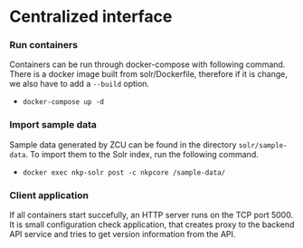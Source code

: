 # Centralized interface

### Run containers

Containers can be run through docker-compose with following command.
There is a docker image built from solr/Dockerfile, therefore if it 
is change, we also have to add a `--build` option.

- `docker-compose up -d`

### Import sample data

Sample data generated by ZCU can be found in the directory `solr/sample-data`.
To import them to the Solr index, run the following command.

- `docker exec nkp-solr post -c nkpcore /sample-data/`

### Client application

If all containers start succefully, an HTTP server runs on the TCP port 5000. 
It is small configuration check application, that creates proxy to the backend API 
service and tries to get version information from the API. 
